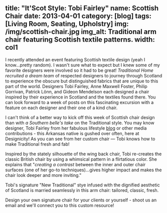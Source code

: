 title: "It'Scot Style:  Tobi Fairley"
name: Scottish Chair
date: 2013-04-01
category: [blog]
tags: [Living Room, Seating, Upholstry]
img: /img/scottish-chair.jpg
img_alt: Traditional arm chair featuring Scottish textile patterns.
width: col1
---
I recently attended an event featuring Scottish textile design (yeah I know...pretty random). I wasn't sure what to expect but I knew some of my favorite designers were involved so it had to be great! *Traditional Home recruited a dream team* of respected designers to journey through Scotland to experience the obscure but distinguished fabrics that are unique to this part of the world. Designers Tobi Fairley, Anne Maxwell Foster, Philip Gorrivan, Patrick Lönn, and Gideon Mendelson each designed a chair inspired by their experience in Scotland and the textiles found there. You can look forward to a week of posts on this fascinating excursion with a feature on each designer and their one of a kind chair.

I can't think of a better way to kick off this week of Scottish chair design than with *a Southern belle's take* on the Traditional style. You may know designer, Tobi Fairley from her fabulous lifestyle [blog](http://tobifairley.com/blog/) or other media contributions - this Arkansas native is gushed over often, here at Designicity! As you can see from her custom chair &mdash; Tobi knows how to make Traditional fresh and fab!

Inspired by the stately silhouette of the wing back chair, Tobi re-creates the classic British chair by using a whimsical pattern in a flirtatious color. She explains that "*creating a contrast* between the inner and outer chair surfaces (one of her go-to techniques)...gives higher impact and makes the chair look deeper and more inviting." 

Tobi's signature "New Traditional" stye infused with the dignified aesthetic of Scotland is married seamlessly in this arm chair:  tailored, classic, fresh.  

Design your own signature chair for your clients or yourself - shoot us an email and we'll connect you to this custom resource!